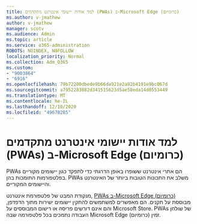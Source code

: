 ```yaml
---
title: למד אודות יישומי אינטרנט מתקדמים (PWAs) ב-Microsoft Edge (כרומיום)
ms.author: v-jmathew
author: v-jmathew
manager: scotv
ms.audience: Admin
ms.topic: article
ms.service: o365-administration
ROBOTS: NOINDEX, NOFOLLOW
localization_priority: Normal
ms.collection: Adm_O365
ms.custom:
- "9003864"
- "6916"
ms.openlocfilehash: 79b72200dbede9b66da921e2a92b4191e9bc067d
ms.sourcegitcommit: a7952283882d341515623d5ae58eda14d0553449
ms.translationtype: MT
ms.contentlocale: he-IL
ms.lasthandoff: 12/10/2020
ms.locfileid: "49678285"
---
```

# <a name="learn-about-progressive-web-apps-pwas-on-microsoft-edge-chromium"></a>למד אודות יישומי אינטרנט מתקדמים (PWAs) ב-Microsoft Edge (כרומיום)

PWAs הם אתרי אינטרנט ששופרו באופן הדרגתי כדי לתפקד כגון יישומים מקוריים בפלטפורמות התומכות בהן. PWAs משלב את התכונות הטובות ביותר של האינטרנט והיישומים המקוריים.

מנקודת המבט של פלטפורמת אינטרנט, [PWAs ב-Microsoft Edge (כרומיום)](https://go.microsoft.com/fwlink/?linkid=2135193) מבוססת על תקנים. הם מאפשרים למשתמשים להתקין יישומים ישירות מתוך הדפדפן, והם אינם דורשים פריסה או רישום המבוססים על Microsoft Store. PWAs של שולחן העבודה נתמכים בכל פלטפורמה שבה Microsoft Edge (כרומיום) זמין.
